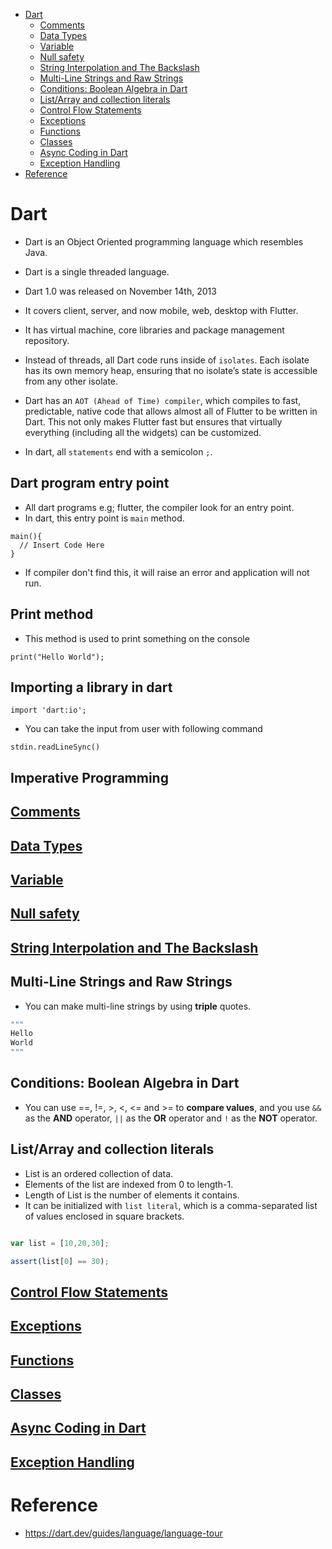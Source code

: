 - [Dart](#dart)
  - [Comments](#comments)
  - [Data Types](#data-types)
  - [Variable](#variable)
  - [Null safety](#null-safety)
  - [String Interpolation and The Backslash](#string-interpolation-and-the-backslash)
  - [Multi-Line Strings and Raw Strings](#multi-line-strings-and-raw-strings)
  - [Conditions: Boolean Algebra in Dart](#conditions-boolean-algebra-in-dart)
  - [List/Array and collection literals](#listarray-and-collection-literals)
  - [Control Flow Statements](#control-flow-statements)
  - [Exceptions](#exceptions)
  - [Functions](#functions)
  - [Classes](#classes)
  - [Async Coding in Dart](#async-coding-in-dart)
  - [Exception Handling](#exception-handling)
- [Reference](#reference)

# Dart

- Dart is an Object Oriented programming language which resembles Java.

- Dart is a single threaded language.

- Dart 1.0 was released on November 14th, 2013

- It covers client, server, and now mobile, web, desktop with Flutter.

- It has virtual machine, core libraries and package management repository.

- Instead of threads, all Dart code runs inside of `isolates`. Each isolate has its own memory heap, ensuring that no isolate’s state is accessible from any other isolate.

- Dart has an `AOT (Ahead of Time) compiler`, which compiles to fast, predictable, native code that allows almost all of Flutter to be written in Dart. This not only makes Flutter fast but ensures that virtually everything (including all the widgets) can be customized.

- In dart, all `statements` end with a semicolon `;`.

## Dart program entry point

- All dart programs e.g; flutter, the compiler look for an entry point.
- In dart, this entry point is `main` method.

```
main(){
  // Insert Code Here
}
```

- If compiler don't find this, it will raise an error and application will not run.

## Print method

- This method is used to print something on the console

```
print("Hello World");
```

## Importing a library in dart

```import 'dart:io';```


- You can take the input from user with following command 

```stdin.readLineSync()```

## Imperative Programming

## [Comments](dart/dart_commends.md)

## [Data Types](dart/dart_data_types.md)

## [Variable](dart/dart_variables.md)

## [Null safety](dart/dart_null_safety.md)

## [String Interpolation and The Backslash](dart/dart_backslash.md)


## Multi-Line Strings and Raw Strings

- You can make multi-line strings by using **triple** quotes.

```js
"""
Hello
World
"""
```

## Conditions: Boolean Algebra in Dart

- You can use ==, !=, >, <, <= and >= to **compare values**, and you use `&&` as the **AND** operator, `||` as the **OR** operator and `!` as the **NOT** operator.


## List/Array and collection literals

- List is an ordered collection of data.
- Elements of the list are indexed from 0 to length-1.
- Length of List is the number of elements it contains.
- It can be initialized with `list literal`, which is a comma-separated list of values enclosed in square brackets.

```js

var list = [10,20,30];

assert(list[0] == 30);

```

## [Control Flow Statements](dart/dart_conditional_flows.md)

## [Exceptions](dart/dart_exceptions.md)

## [Functions](dart/dart_functions.md)

## [Classes](dart/dart_classes.md)

## [Async Coding in Dart](dart/dart_async_await.md)

## [Exception Handling](dart/dart_exceptions.md)

# Reference
- https://dart.dev/guides/language/language-tour

